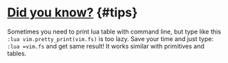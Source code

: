 # [Did you know?](#tips) {#tips}

Sometimes you need to print lua table with command line, but type like this `:lua vim.pretty_print(vim.fs)` is too lazy.
Save your time and just type: `:lua =vim.fs` and get same result! It works similar with primitives and tables.
